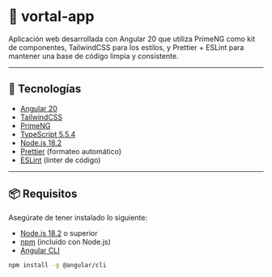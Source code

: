 # 📱 vortal-app

Aplicación web desarrollada con Angular 20 que utiliza PrimeNG como kit de componentes, TailwindCSS para los estilos, y Prettier + ESLint para mantener una base de código limpia y consistente.

---

## 🚀 Tecnologías

- [Angular 20](https://angular.io/)
- [TailwindCSS](https://tailwindcss.com/)
- [PrimeNG](https://primeng.org/)
- [TypeScript 5.5.4](https://www.typescriptlang.org/)
- [Node.js 18.2](https://nodejs.org/)
- [Prettier](https://prettier.io/) (formateo automático)
- [ESLint](https://eslint.org/) (linter de código)

---

## 📦 Requisitos

Asegúrate de tener instalado lo siguiente:

- [Node.js 18.2](https://nodejs.org/en/) o superior
- [npm](https://www.npmjs.com/) (incluido con Node.js)
- [Angular CLI](https://angular.io/cli)

```bash
npm install -g @angular/cli
